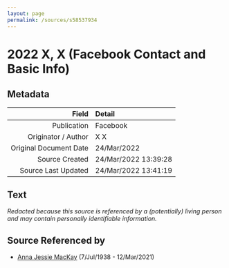 ```yaml
---
layout: page
permalink: /sources/s58537934
---
```


# 2022 X, X (Facebook Contact and Basic Info)

## Metadata

Field | Detail
---:|:---
Publication | Facebook
Originator / Author | X X
Original Document Date | 24/Mar/2022
Source Created | 24/Mar/2022 13:39:28
Source Last Updated | 24/Mar/2022 13:41:19

## Text

_Redacted because this source is referenced by a (potentially) living person and may contain personally identifiable information._

## Source Referenced by

* [Anna Jessie MacKay](../people/@41265374@-anna-jessie-mackay-b1938-7-7-d2021-3-12.md) (7/Jul/1938 - 12/Mar/2021)
